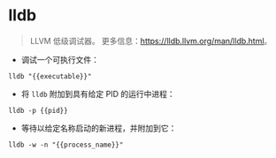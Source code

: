 # lldb

> LLVM 低级调试器。
> 更多信息：<https://lldb.llvm.org/man/lldb.html>。

- 调试一个可执行文件：

`lldb "{{executable}}"`

- 将 `lldb` 附加到具有给定 PID 的运行中进程：

`lldb -p {{pid}}`

- 等待以给定名称启动的新进程，并附加到它：

`lldb -w -n "{{process_name}}"`